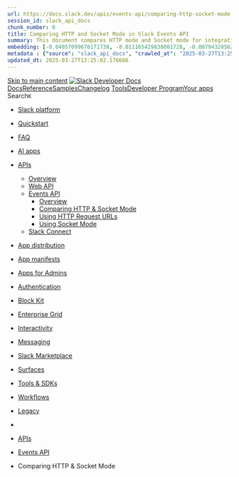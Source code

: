 ```yaml
---
url: https://docs.slack.dev/apis/events-api/comparing-http-socket-mode
session_id: slack_api_docs
chunk_number: 0
title: Comparing HTTP and Socket Mode in Slack Events API
summary: This document compares HTTP mode and Socket mode for integrating with Slack's Events API, highlighting the differences, advantages, and use cases for each mode.
embedding: [-0.04057099670171738, -0.011165429838001728, -0.007943285629153252, -0.03023211844265461, 0.029195427894592285, 0.020775824785232544, -0.0377691350877285, -0.003929615020751953, 0.025020649656653404, -0.009946619160473347, -0.02415207214653492, -0.04020675644278526, -0.0014666009228676558, 0.027486290782690048, 0.022372888401150703, 0.03233351558446884, -0.05183449387550354, 0.013708122074604034, -0.03922610357403755, 0.0449138879776001, 0.016054684296250343, 0.03199729323387146, 0.012496315874159336, 0.06466703116893768, -0.02880316786468029, 0.013049683533608913, -0.015788506716489792, 0.03507934510707855, 0.011592714115977287, -0.017987970262765884, 0.02146228216588497, -0.022134728729724884, -0.004791188519448042, 0.026337526738643646, 0.030792491510510445, 0.014667760580778122, 0.029363540932536125, 0.06343421339988708, -0.010549020022153854, -0.019472958520054817, -0.04045892506837845, -0.011494649574160576, -0.008839882910251617, -0.01847829669713974, -0.020327527076005936, 0.0005450501921586692, -0.018422259017825127, -0.03339822590351105, 0.0027143063489347696, 0.02017342485487461, -0.04922875761985779, -0.0013387658400461078, 0.014023331925272942, 0.012377236038446426, -0.00780319282785058, -0.00481570465490222, -0.006745488848537207, -0.024852538481354713, -0.01380618754774332, -0.014282504096627235, -0.01857636123895645, -0.00129323557484895, -0.03933817893266678, -0.0012906088959425688, -0.006959130987524986, -0.01095528993755579, -0.003057534573599696, 0.00195780280046165, -0.024306174367666245, 0.01854834333062172, 0.03454698994755745, 0.020299509167671204, -0.018996641039848328, -0.043120693415403366, 0.030456267297267914, -0.01175382174551487, -0.005418105516582727, 0.0678611621260643, 0.015942608937621117, 0.022709112614393234, -0.01824013702571392, 0.050657711923122406, -0.053039293736219406, -0.022597037255764008, -0.04676311835646629, 0.017889905720949173, -0.05186251178383827, 0.0015786755830049515, -0.01857636123895645, 0.033202093094587326, -0.029559670016169548, 0.002824629656970501, -0.021280160173773766, 0.004402429796755314, 0.07060698419809341, -0.013294846750795841, -0.008300523273646832, -0.0026530155446380377, -0.02174246869981289, 0.08231878280639648, 0.07357696443796158, -0.04665104299783707, -0.07335281372070312, -0.03219342231750488, 0.0023553173523396254, 0.04020675644278526, 0.08074973523616791, -0.011725802905857563, -0.018688436597585678, -0.039898552000522614, -0.0885949581861496, -0.012741479091346264, -0.012888576835393906, -0.006496823392808437, 0.009568367153406143, -0.022526990622282028, 0.005880413111299276, -0.03342624381184578, 0.0039996616542339325, -0.032865870743989944, -0.07441752403974533, -0.005218472797423601, 0.02877514809370041, -0.0021031496580690145, 0.025286827236413956, -0.0028211274184286594, -0.018324194476008415, -0.009757492691278458, -0.06147290766239166, 0.003351730527356267, 0.0186183899641037, -0.030120043084025383, 0.01382720097899437, -0.05161034315824509, -0.01718943938612938, -0.0008287389646284282, -0.07436148077249527, 0.01585855334997177, -0.026589693501591682, 0.010766164399683475, 0.002723062178120017, -0.052562978118658066, 0.024348203092813492, 0.024124054238200188, -0.03056834265589714, -0.009708460420370102, -0.0478278286755085, 0.0035461096558719873, -0.026435591280460358, 0.032725777477025986, 0.0009692700114101171, -0.0001416254963260144, -0.02085988037288189, 0.010016665793955326, -0.038777805864810944, -0.0034427910577505827, 0.04880848154425621, 0.03266974166035652, -0.006591386161744595, 0.009302190504968166, 0.002523429226130247, 0.02608535811305046, -0.0019192772451788187, -0.012405254878103733, -0.07301659137010574, -0.013490977697074413, 0.032249461859464645, -0.036088015884160995, -0.0707750990986824, 0.00478068133816123, -0.029811838641762733, -0.0076070623472332954, -0.012335208244621754, 0.04281248897314072, 0.057494260370731354, -0.031072678044438362, -0.012440278194844723, -0.025553004816174507, 0.0033394722267985344, -0.004997825715690851, -0.008825873024761677, 0.013105721212923527, -0.012496315874159336, -0.046931229531764984, -0.04124344512820244, -0.023227456957101822, -0.03706866875290871, 0.00539358938112855, -0.024824518710374832, -0.02806067280471325, -0.014254485256969929, 0.0197671540081501, 0.005820873659104109, 0.012832539156079292, 0.03628414496779442, 0.006346222944557667, -0.013245814479887486, 0.0037159728817641735, 0.011690779589116573, -0.010521001182496548, 0.009337213821709156, 0.005256998352706432, 0.06685248762369156, -0.03790922835469246, 0.003968140576034784, 0.006833047140389681, 0.011935942806303501, 0.021784497424960136, -0.02258302830159664, -0.01640491746366024, 0.0413835383951664, 0.007985313422977924, 0.04174778237938881, 0.026449600234627724, -0.009260161779820919, -0.012902585789561272, -0.008356560952961445, 0.019164754077792168, -0.02143426425755024, 0.008468635380268097, -0.005186951719224453, 0.06758097559213638, 0.03073645383119583, 0.014821862801909447, 0.0406830720603466, 0.06152894347906113, 0.028999296948313713, -0.04115939140319824, 0.030035987496376038, 0.019164754077792168, 0.034322839230298996, 0.04665104299783707, -0.02741624414920807, -0.014100383035838604, 0.0537397600710392, -0.04561435431241989, 0.00991860032081604, -0.04101929813623428, -0.012118063867092133, -0.025524985045194626, -0.021658413112163544, -0.038441579788923264, -0.009463297203183174, 0.038133375346660614, 0.015410254709422588, 0.0036949587520211935, -0.009519334882497787, -0.05359966680407524, 0.008223472163081169, 0.03998260572552681, 0.03524745628237724, -0.005253496114164591, 0.018772492185235023, -0.02741624414920807, 0.023591699078679085, -0.04065505415201187, 0.017273494973778725, 0.037348855286836624, 0.00024253639276139438, -0.01878650113940239, 0.0022029660176485777, -0.0014429602306336164, -0.022512981668114662, 0.007333880290389061, -0.05068572983145714, 0.025020649656653404, 0.004735150840133429, -0.0012153087882325053, -0.062313467264175415, -0.029979949817061424, -0.011634742841124535, -0.0227231215685606, 0.04779980704188347, -0.0006129078683443367, -0.01824013702571392, -0.02527281828224659, -0.017301512882113457, 0.020257480442523956, -0.019809182733297348, -0.006118571851402521, -0.018590370193123817, -0.02112605795264244, 0.011627737432718277, 0.0004204985743854195, 0.009995651431381702, -0.02534286491572857, 0.0059679714031517506, 0.010100721381604671, 0.006685949396342039, -0.01280452124774456, -0.02465640753507614, 0.02534286491572857, -0.012125068344175816, -0.029951931908726692, 0.0014587206533178687, 0.047603677958250046, 0.04651094973087311, -0.004251829348504543, 0.011795849539339542, 0.0019017655868083239, 0.03202531114220619, -0.005533682182431221, 0.015130068175494671, 0.01759570837020874, 0.037040647119283676, 0.025356873869895935, 0.028550999239087105, 0.0055231754668056965, 0.03883384168148041, -0.057830482721328735, -0.029559670016169548, 0.0459785982966423, -0.051134027540683746, -0.04499794542789459, -0.028915241360664368, 4.662477658712305e-05, 0.051414214074611664, 0.04317673295736313, 0.03835752606391907, -0.020635731518268585, 0.014821862801909447, -0.027388226240873337, 0.00672447495162487, -0.024446267634630203, -0.00033425368019379675, -0.03250162675976753, -0.02462838962674141, -0.01895461417734623, -0.019318856298923492, 0.009365231730043888, 0.027696430683135986, -0.08971570432186127, 0.003085553180426359, 0.055112674832344055, -0.027192095294594765, 0.0006650050054304302, 0.01721745729446411, 0.0401507169008255, -0.03936619684100151, 0.04628680273890495, -0.007361899130046368, -0.0454462431371212, -0.04440955072641373, -0.058334819972515106, 0.03297794610261917, 0.03505132347345352, -0.023451605811715126, -0.002511171158403158, -0.0342387855052948, 0.041355520486831665, -0.01283954456448555, -0.006293687969446182, -0.029475614428520203, 0.00784522108733654, 0.009932609274983406, -0.015396245755255222, -0.004118741024285555, -0.05390787497162819, 0.00021145321079529822, 0.01704934611916542, -0.03852563723921776, -0.005593222100287676, -0.010352889075875282, -0.027360206469893456, 0.03306199982762337, 0.024768482893705368, -0.014149416238069534, -0.07565034180879593, 0.026841862127184868, -0.043737106025218964, 0.043737106025218964, 0.04494190588593483, 0.012440278194844723, -0.04258834198117256, -0.018282165750861168, -0.009400255046784878, -0.022947270423173904, 0.056849829852581024, -0.017231466248631477, 0.05508465692400932, 0.04090722277760506, 0.027640393003821373, -0.014058355242013931, -0.03202531114220619, 0.021182095631957054, 0.004840220790356398, -0.032557666301727295, 0.016909252852201462, -0.03135286271572113, -0.03152097389101982, 0.024810509756207466, 0.006955628748983145, 0.016250813379883766, -0.0508258230984211, 0.03393058106303215, -0.029839856550097466, 0.06987850368022919, 0.012019998393952847, 0.03692857548594475, -0.022498972713947296, 0.02191057987511158, -0.005449626594781876, -0.04494190588593483, -0.02010337822139263, -0.0021416752133518457, -0.023521652445197105, -0.01032487116754055, -0.01697929948568344, -0.0005275385337881744, -0.009295185096561909, 0.035275474190711975, 0.0020033330656588078, 0.029671745374798775, -0.04740754887461662, 0.004798192996531725, -0.05323542654514313, 0.02174246869981289, 0.037348855286836624, 0.04922875761985779, 0.03673244267702103, 0.01573246903717518, -0.07884446531534195, 0.007971304468810558, 0.021700439974665642, 0.005736817605793476, 0.03555566072463989, 0.034631043672561646, -0.04494190588593483, 0.039618365466594696, -0.03664838895201683, -0.04995724558830261, -0.03914204612374306, 0.0566537007689476, 0.024768482893705368, -0.011067364364862442, -0.01143160741776228, -0.006458297837525606, 0.007319870870560408, 0.03121277131140232, 0.02462838962674141, -0.020677760243415833, 0.024600369855761528, -0.02357769012451172, -0.01423347182571888, -0.03146493807435036, 0.04099127650260925, -0.012048017233610153, -0.03426680341362953, -0.0001881408243207261, 0.012251152656972408, -0.011438611894845963, -0.00320113031193614, 0.010485977865755558, 0.026281489059329033, -0.06152894347906113, -0.021686431020498276, -0.006101060193032026, 0.0036564331967383623, 0.05979178845882416, -0.009575371630489826, 0.04225211590528488, 0.033033981919288635, -0.03617206960916519, 0.0038175403606146574, 0.01102533657103777, 0.02441824972629547, 0.01318277232348919, -0.004794690757989883, 0.011977970600128174, 0.011571700684726238, 0.005617738235741854, 0.0027493296656757593, 0.0277524683624506, 0.00038284852053038776, -0.014919928275048733, -0.021658413112163544, 0.022526990622282028, 0.023759810253977776, 0.05085384100675583, 0.013308856636285782, -0.0015077533898875117, -0.00370196346193552, -0.028677083551883698, -0.0029104368295520544, 0.027094028890132904, 0.0778357982635498, 0.006087050773203373, 0.01718943938612938, -0.030007969588041306, 0.033370207995176315, -0.05071374773979187, -0.003469058545306325, 0.04124344512820244, -0.017441606149077415, -0.02293326146900654, -0.022849205881357193, -0.05340353772044182, -0.011445616371929646, 0.010009661316871643, -0.025553004816174507, -0.012895581312477589, -0.04642689600586891, -0.011935942806303501, 0.05595323443412781, 0.05228279158473015, 0.006118571851402521, -0.027023984119296074, -0.01110939309000969, -0.03118475154042244, -0.010485977865755558, -0.006773507222533226, -0.023325521498918533, 0.026617713272571564, 0.03709668666124344, -0.030932584777474403, 0.013413926586508751, -0.017175428569316864, 0.041523631662130356, 0.015032002702355385, -0.026883890852332115, -0.02071978896856308, -0.009799521416425705, 0.0014736056327819824, -0.006031013559550047, -0.03922610357403755, -0.0011014830088242888, -0.013224800117313862, -0.05466437712311745, -0.016222795471549034, -0.031100695952773094, -0.006815535482019186, -0.01243327371776104, 0.013273833319544792, -0.023381559178233147, -0.0026775316800922155, 0.019795171916484833, -0.008139416575431824, -0.051134027540683746, 0.005456631071865559, -0.009778507053852081, -0.003570626024156809, 0.02092992700636387, 0.009792516008019447, 0.024978622794151306, -0.03706866875290871, 0.004188787657767534, 0.0021872054785490036, -0.012608390301465988, -0.0003318458329886198, 0.013371898792684078, 0.02048162929713726, -0.02405400760471821, 0.0413835383951664, -0.02737421542406082, 0.02279316820204258, 0.02894326113164425, -0.007333880290389061, -0.0053445566445589066, 0.01059805229306221, -0.005162435583770275, 0.006514335051178932, -0.012853553518652916, 0.017315521836280823, 0.008804859593510628, -0.008895919658243656, -0.0017424095422029495, 0.0022327357437461615, -0.009197120554745197, -0.018394241109490395, -0.013533005490899086, 0.0353875495493412, 0.015536339022219181, -0.0134349400177598, 0.053319480270147324, -0.022512981668114662, -0.0330059640109539, -0.0413835383951664, -0.010836211033165455, -0.013925266452133656, -0.023087363690137863, -0.014275499619543552, -0.019949276000261307, -0.024236127734184265, 0.010605056770145893, -0.07049491256475449, -0.03219342231750488, 0.027122048661112785, -0.00212241243571043, -0.002239740453660488, -0.02319943904876709, 0.015508320182561874, -0.0038315497804433107, 0.02177048660814762, -0.0030838020611554384, 0.008363565430045128, -0.01573246903717518, 0.016909252852201462, 0.004188787657767534, -0.025567013770341873, 0.0011076120426878333, -0.00011404464021325111, -0.048079993575811386, -0.009113064035773277, -0.011893915012478828, -0.024404240772128105, 0.009862562641501427, -0.001515633543021977, -0.01845027692615986, 0.007901257835328579, -0.013259823434054852, 0.023143401369452477, 0.0051729422993958, -0.02319943904876709, -0.06253761798143387, 0.008027342148125172, 0.012776502408087254, -0.02754232846200466, 0.01132653746753931, 0.008538682013750076, -0.013673098757863045, -0.048079993575811386, -0.007579043507575989, 0.03421076387166977, 0.03339822590351105, 0.04976111277937889, 0.012160091660916805, 0.0109202666208148, -0.02303132601082325, -0.00020488633890636265, -0.001275723916478455, 0.015102049335837364, 0.049677059054374695, 0.02102799341082573, -0.002628499176353216, -0.023689763620495796, 0.018660416826605797, 0.030932584777474403, -0.009841549210250378, 0.027906570583581924, -0.054496265947818756, -0.006952126510441303, 0.024194100871682167, 0.03009202517569065, -0.029727783054113388, 0.009442283771932125, -0.017035335302352905, -0.002962971804663539, -0.030932584777474403, 0.01817009225487709, 0.031240789219737053, -0.0002482276759110391, -0.018870556727051735, 0.03443491458892822, 0.029783818870782852, 0.04833216220140457, 0.005050360690802336, -0.026435591280460358, -0.013904253020882607, -0.028004635125398636, 0.01814207248389721, -0.016222795471549034, 0.029783818870782852, -0.002164440229535103, 0.014863891527056694, -0.00442344369366765, 0.014226467348635197, 0.029363540932536125, 0.026589693501591682, 0.017875894904136658, 0.04586652293801308, -0.013673098757863045, 0.07772371917963028, 0.05396391078829765, 0.005656263791024685, 0.02279316820204258, -0.016432935371994972, -0.01776382140815258, -0.03435085713863373, -0.0011942947749048471, 0.03244559094309807, -0.025020649656653404, 0.011865896172821522, -0.05979178845882416, 0.0019035167060792446, 0.04802395775914192, -0.029531652107834816, 0.029643725603818893, 0.04281248897314072, 0.01384121086448431, -0.024138063192367554, 0.007494987454265356, -0.01494794711470604, 0.05329146236181259, -0.02560904249548912, 0.00952633935958147, -0.005981980822980404, -0.015844544395804405, 0.048724424093961716, -0.0197671540081501, -0.06774908304214478, 0.015172095969319344, -0.003407767741009593, -0.009715464897453785, 0.006843553856015205, -0.021238133311271667, -0.028116710484027863, 0.013540009967982769, -0.021966617554426193, 0.015256152488291264, -0.06158498302102089, 0.012832539156079292, -0.0027773482725024223, -0.01569044217467308, -0.013813192024827003, -0.00043122447095811367, 0.00959638599306345, -0.032893888652324677, -0.0025164245162159204, 0.0018352213082835078, -0.025959273800253868, -0.004766671918332577, 0.006171106360852718, -0.03488321229815483, 0.002600480569526553, -0.008251491002738476, -0.014961956068873405, 0.002129416912794113, 0.03339822590351105, 0.0011671517277136445, 0.018394241109490395, 0.01898263208568096, 0.04928479716181755, -0.004370908718556166, -0.009659428149461746, -0.020439602434635162, 0.018702445551753044, -0.04558633640408516, 0.05236684903502464, -0.03283785283565521, -0.00030689171398989856, 0.02041158266365528, -0.002675780560821295, 0.0030225112568587065, 0.02782251499593258, 0.04029081016778946, -0.03219342231750488, -0.010556024499237537, -0.01776382140815258, 0.011200453154742718, 0.006962633226066828, 0.017917923629283905, 0.012538343667984009, 0.010219801217317581, -0.0021977124270051718, 0.00445146206766367, -0.005621240474283695, -0.018296174705028534, -0.006409265100955963, 0.033678412437438965, 0.03087654709815979, 0.01426849514245987, 0.03936619684100151, -0.012377236038446426, 0.006118571851402521, 0.01902466081082821, -0.0022047171369194984, -0.04771575331687927, -0.04029081016778946, 0.0021329193841665983, -0.002794859930872917, 0.01833820343017578, -0.030120043084025383, -0.018758483231067657, 0.01423347182571888, 0.05631747841835022, -0.003929615020751953, -0.057998593896627426, -0.004749160259962082, 0.023157410323619843, -0.02041158266365528, -0.03023211844265461, -0.0307084359228611, 0.013378903269767761, -0.006626409478485584, -0.015214124694466591, -0.03634018450975418, 0.014170429669320583, -0.013455954380333424, -0.02992391213774681, -0.006892586592584848, -0.04939687252044678, -0.00956136267632246, -0.01945894956588745, -0.02588922716677189, -0.0165450107306242, -0.04779980704188347, -0.015396245755255222, -0.12563560903072357, -0.034322839230298996, 0.01824013702571392, -0.0007980936206877232, 0.030007969588041306, -0.008090383373200893, -0.004258833825588226, 0.05659766495227814, 0.011256490834057331, -0.004619574174284935, 0.02560904249548912, -0.02119610458612442, -0.018128063529729843, 0.012671432457864285, 0.016601046547293663, 0.002705550519749522, 0.05309533327817917, 0.01626482419669628, 0.0197671540081501, 0.00571580370888114, -0.001907019061036408, 0.009323203936219215, 0.02038356475532055, 0.0454462431371212, 0.024474287405610085, -0.009176106192171574, 0.01171879842877388, 0.007235815282911062, 0.07682712376117706, -0.001262590172700584, 0.010941280983388424, 0.01613873988389969, -0.029671745374798775, -0.006829544901847839, -0.00015651040303055197, 0.05474843084812164, -0.006500325631350279, 0.007347889710217714, 0.04466171935200691, -0.033678412437438965, 0.01697929948568344, 0.003031267086043954, 0.013224800117313862, -0.0016653581988066435, 0.026267480105161667, 0.012160091660916805, -0.035443585366010666, 0.009932609274983406, -0.015620394609868526, 0.028691092506051064, 0.009141082875430584, -0.015802515670657158, 0.004658099729567766, -0.006045022513717413, 0.032865870743989944, 0.012244148179888725, -0.02160237543284893, -0.0030277648475021124, 0.016152748838067055, -0.029139390215277672, 0.04656698927283287, 0.017749812453985214, -0.0002666149230208248, -0.01709137298166752, 0.0023640731815248728, 0.00963140930980444, -0.0448298305273056, -0.01790391467511654, 0.021140066906809807, 0.012923600152134895, 0.013526001013815403, 0.03771309554576874, 0.00779618788510561, -0.021392235532402992, 0.04017873853445053, 0.011725802905857563, 0.0067630005069077015, 0.0018089538207277656, 0.038637712597846985, -0.020439602434635162, 0.03555566072463989, -0.02439022995531559, 0.03171710669994354, 0.022807177156209946, -0.01028984785079956, -0.01759570837020874, 0.005516170524060726, 0.004398927092552185, 0.02792057953774929, -0.035107363015413284, 0.03552764281630516, -0.025735124945640564, 0.0026495130732655525, -0.006087050773203373, 0.006307697389274836, 0.005341054406017065, 0.014723798260092735, -0.003330716397613287, 0.009533343836665154, -0.021168086677789688, 0.027150066569447517, 0.01671312190592289, 0.019346874207258224, -0.0017966956365853548, -0.0004169962485320866, 0.02432018332183361, 0.0038735775742679834, 0.014415592886507511, 0.005095891188830137, 0.010759159922599792, 0.0020366052631288767, 0.009014999493956566, 0.04412936419248581, 0.03261370211839676, -0.04057099670171738, -0.021490300074219704, 0.03712470456957817, -0.0018667422700673342, -0.03754498437047005, 0.02021545171737671, -0.0103458845987916, 0.010373903438448906, -0.0412994846701622, 0.016390906646847725, -0.02792057953774929, 0.032865870743989944, 0.030007969588041306, 0.015480301342904568, -0.019711116328835487, 0.03690055385231972, -0.0035618701949715614, 0.03519141674041748, -0.020229462534189224, 0.024166081100702286, 0.010499986819922924, -0.00966643262654543, 0.00247965008020401, -0.008923938497900963, -0.0015576615696772933, 0.02085988037288189, 0.008251491002738476, -0.019304847344756126, -0.020845871418714523, -0.006619405001401901, -0.010710126720368862, 0.012972632423043251, -0.014961956068873405, 0.03754498437047005, -0.03168908879160881, -0.03323011472821236, 0.038469601422548294, -0.0336223728954792, -0.021952608600258827, 0.00883287750184536, 0.03620009124279022, 0.04275645315647125, -0.008552690967917442, -0.05586917698383331, 0.014317527413368225, -0.028312841430306435, -0.02486654743552208, 0.039282139390707016, 0.023633727803826332, -0.018156081438064575, -0.002912187948822975, 0.004052196629345417, 0.0024533825926482677, 0.0001249894266948104, -0.0018754980992525816, 0.021588366478681564, 0.021070020273327827, 0.04163570702075958, 0.0029226948972791433, -0.0028929251711815596, 0.022667083889245987, 0.05121808499097824, 0.02136421762406826, -0.017133401706814766, 0.008496654219925404, 0.023899903520941734, -0.004143257159739733, -0.008069369941949844, -0.0039050986524671316, 0.02262505516409874, 0.04718339815735817, -0.004903262946754694, -0.003241406986489892, 0.028284821659326553, -0.04426945745944977, 0.0061956229619681835, 0.040374867618083954, 0.051918547600507736, 0.006910098250955343, 0.0013413926353678107, -0.03788120672106743, 0.007466969080269337, 0.022611046209931374, -0.02448829635977745, -0.01448563951998949, 0.044073328375816345, 0.06539551913738251, 0.0307084359228611, 0.005512668285518885, -0.005705296527594328, -0.007431945763528347, 0.004412936512380838, -0.03482717648148537, 0.0501253567636013, 0.033370207995176315, 0.03135286271572113, -0.026239460334181786, 0.02136421762406826, -0.0038630706258118153, -0.002017342485487461, -0.01276949793100357, -0.003563621314242482, -0.02829883247613907, -0.023619716987013817, 0.0019490469712764025, -0.0342387855052948, -0.023997969925403595, -0.046791136264801025, -0.000654498056974262, -0.017581699416041374, -0.018590370193123817, 0.017413588240742683, -0.01905267871916294, -0.03872176632285118, -0.017945941537618637, 0.0042027966119349, 0.011081374250352383, 0.006384748965501785, -0.004444457590579987, -0.015508320182561874, 0.025356873869895935, -0.0076701040379703045, 0.009960628114640713, -0.0018317189533263445, 0.004206299316138029, 0.03168908879160881, 0.001829967717640102, 0.012405254878103733, -0.021826524287462234, -0.03690055385231972, -0.004293857142329216, 0.015172095969319344, 0.0313248448073864, 0.024039996787905693, 0.0008121029241010547, -0.00024012854555621743, 0.02789256162941456, 0.018464287742972374, 0.01752566173672676, 0.007544020190834999, 0.015872562304139137, -0.01326682884246111, -0.015256152488291264, 0.008384579792618752, 0.007445954717695713, 0.00018113615806214511, -0.012167097069323063, 0.05048959702253342, -0.0342387855052948, 0.0007429319084621966, 0.014695779420435429, 0.03202531114220619, -0.01300765573978424, 0.007887248881161213, -0.008174439892172813, -0.0021731960587203503, -0.021350206807255745, 0.0390019528567791, 0.02646361105144024, 0.04922875761985779, -0.003708968171849847, -0.03561169654130936, 0.000715788803063333, -9.319483069702983e-05, -0.00815342552959919, -0.015578366816043854, 0.017343541607260704, 0.0034427910577505827, 0.000508713535964489, 0.0025321850553154945, 0.015242142602801323, -0.024446267634630203, 0.01480785384774208, -0.031605031341314316, 0.028004635125398636, -0.03488321229815483, 0.013533005490899086, 0.04684717580676079, -0.03748894855380058, -0.021322188898921013, -0.01685321517288685, -0.01020579133182764, -0.030007969588041306, -0.002090891357511282, 0.010212795808911324, -0.01725948601961136, 0.003525095758959651, -0.014961956068873405, 0.03437887877225876, -0.015158087015151978, -0.012748483568429947, -0.008944952860474586, 0.011067364364862442, 0.02092992700636387, 0.024446267634630203, 0.021476291120052338, -0.021168086677789688, -0.011494649574160576, 0.03748894855380058, 0.03883384168148041, -0.004693123046308756, 0.0014254485722631216, -0.019795171916484833, 0.0006094055133871734, -0.022779159247875214, 0.02317141927778721, 0.014030336402356625, -0.0007757662096992135, 0.01909470744431019, 0.01838023029267788, 0.023283494636416435, 0.005074877291917801, 0.002017342485487461, 0.0028596529737114906, -0.0033885049633681774, -0.016671093180775642, -0.00895195733755827, -0.0075650340877473354, -0.014219461940228939, 0.017609719187021255, -0.05236684903502464, -0.0054671382531523705, -0.04558633640408516, 0.0002431930770399049, -0.006531846709549427, -0.012335208244621754, 0.0048577324487268925, 0.009715464897453785, 0.0041047316044569016, -0.011550686322152615, 0.014471630565822124, -0.016993308439850807, 0.02088790014386177, 0.043428901582956314, -0.011984975077211857, -0.014345546253025532, 0.08753024786710739, -0.007396922446787357, 0.029335521161556244, 0.005449626594781876, -0.007943285629153252, 0.028887223452329636, 0.0012967379298061132, 0.023227456957101822, 0.012300184927880764, -0.000825674447696656, -0.03166106715798378, 0.038497619330883026, -0.008972970768809319, 0.018800510093569756, 0.002702048048377037, -0.012475301511585712, -0.006601893343031406, 0.037993282079696655, 0.030484285205602646, 0.009869568049907684, 0.010759159922599792, 0.005274510011076927, -0.00024253639276139438, 0.020187433809041977, 0.0113615607842803, -0.01304267905652523, 0.0027598366141319275, -0.007375908549875021, 0.0424482487142086, 0.006293687969446182, -0.02961570769548416, -0.0436810664832592, -0.01759570837020874, -0.000710535328835249, 0.0070536937564611435, -0.0035373540595173836, 0.007600057404488325, -0.03121277131140232, 0.025623051449656487, -0.016530999913811684, 0.0006768254097551107, -0.033202093094587326, 0.012888576835393906, -0.027556337416172028, -0.0156624224036932, -0.019655078649520874, 0.02305934578180313, -0.04211202263832092, 0.004633583594113588, 0.007852225564420223, -0.012972632423043251, 0.037993282079696655, 0.0009062280296348035, -0.021644404157996178, -0.005264002829790115, -0.012678436934947968, 0.021868553012609482, 0.028200766071677208, -0.0071027264930307865, 0.008433612063527107, -0.0304002296179533, 0.01319678220897913, 0.0056352498941123486, 0.01983720064163208, -0.01936088316142559, -0.021518319845199585, -0.008874906226992607, -0.01487790048122406, -0.0038315497804433107, 0.02071978896856308, 0.006952126510441303, 0.010801187716424465, 0.03171710669994354, 0.019627060741186142, -0.027766477316617966, -0.0011837877100333571, -0.029839856550097466, -0.01895461417734623, -0.010801187716424465, 0.04303663969039917, -0.012713460251688957, 0.008146421052515507, 0.028074681758880615, 0.022330859676003456, -0.045502278953790665, 0.01926281861960888, -0.010443950071930885, -0.040739111602306366, -0.01647496409714222, -0.0292514655739069, -0.025595031678676605, -0.017847876995801926, 0.019613051787018776, 0.022919252514839172, 0.00708171259611845, 0.0009167350362986326, -0.00247965008020401, -0.010549020022153854, 0.011914928443729877, -0.006321706809103489, 0.0036669401451945305, 0.02758435532450676, -0.007705127354711294, 0.009393250569701195, 0.010913262143731117, 0.019823191687464714, -0.020915918052196503, -0.02863505482673645, -0.006570372264832258, 0.02024347148835659, 0.0018054514657706022, -0.011977970600128174, 0.01312673557549715, -0.006108064670115709, -0.03213738650083542, 0.012510324828326702, -0.021392235532402992, 0.01132653746753931, -0.01394628081470728, -0.007221805863082409, 0.026029320433735847, 0.0038000287022441626, -0.005313035566359758, 0.015550347976386547, -0.03852563723921776, 0.0186183899641037, -0.021280160173773766, -0.007628076244145632, -0.010121735744178295, 0.023255474865436554, 0.01127750426530838, 0.015984637662768364, 0.0023483126424252987, -0.023395568132400513, 0.005470640491694212, 0.021308179944753647, 0.028677083551883698, -0.01969710737466812, 0.012552352622151375, -0.017007317394018173, 0.005897924769669771, 0.01802999898791313, 0.0010874737054109573, -0.006822539959102869, 0.026141395792365074, -0.004076712764799595, 0.0037895217537879944, -0.013021665625274181, 0.00327292806468904, 0.0035898888017982244, -0.011354556307196617, 0.025973284617066383, 0.019388902932405472, 0.006150092463940382, 0.015452282503247261, -0.014681770466268063, 0.028719110414385796, -0.012734474614262581, 0.006255162414163351, -0.01552232913672924, 0.0009167350362986326, -0.028270812705159187, -0.030988620594143867, 0.0004920774372294545, 0.03101664036512375, -0.014345546253025532, -0.012986642308533192, 0.029811838641762733, 0.00449349032714963, 0.00014906794240232557, -0.016923261806368828, 0.016769159585237503, 0.00027208731626160443, 0.006265669595450163, -0.0012030506040900946, 0.0019262818386778235, -0.04415738582611084, 0.003719475120306015, -0.04057099670171738, -0.029559670016169548, -0.021588366478681564, 0.000582700246013701, 0.010037679225206375, 0.004661601968109608, 0.03488321229815483, -0.005554696545004845, -0.015046012587845325, -0.02799062617123127, 0.0014455870259553194, 0.023311512544751167, -0.023073354735970497, 0.02102799341082573, 0.001659229164943099, -0.009036012925207615, 0.01232820376753807, -0.0054741427302360535, 0.02598729357123375, 0.00041524507105350494, -0.000715788803063333, -0.0030697928741574287, -0.01319678220897913, 0.0022590032313019037, -0.001122497022151947, -0.0004329756193328649, 0.02041158266365528, 0.020901909098029137, -0.020537666976451874, 0.02846694365143776, -0.004304364323616028, 0.008993985131382942, -0.028214775025844574, 0.019346874207258224, 0.011900919489562511, 0.008748821914196014, 0.021420253440737724, 0.027150066569447517, 0.0036389215383678675, 0.03746092692017555, -0.021140066906809807, -0.004514504224061966, -0.005957464221864939, -0.029671745374798775, 0.00876283086836338, -0.045053981244564056, 0.01969710737466812, 0.023087363690137863, 0.01197096612304449, -0.012979636900126934, 0.0015751732280477881, -0.011627737432718277, 0.019402911886572838, -0.007978308945894241, -0.005610733758658171, 0.004836718551814556, 0.0071097309701144695, -0.00813241209834814, -0.03860969468951225, 0.012405254878103733, 0.013652084395289421, 0.007684113457798958, 0.03676046058535576, -0.0063812462612986565, -0.015550347976386547, 0.014779835008084774, 0.004861235152930021, 0.01892659440636635, 0.04284050688147545, 0.017875894904136658, 0.00016099776257760823, -0.0002709928376134485, 0.010184777900576591, 0.006199125200510025, 0.007270838599652052, -0.010114731267094612, -0.007057196460664272, 0.009701455943286419, 0.012104054912924767, -0.03171710669994354, 0.03650829568505287, 0.011088378727436066, -0.014373565092682838, 0.0021696938201785088, 0.007193787023425102, 0.005995990242809057, -0.0028649065643548965, -0.009764498099684715, 0.016250813379883766, 0.006720972713083029, -0.02591724693775177, 0.02174246869981289, -0.0033569838851690292, 0.021013984456658363, -0.0055231754668056965, 0.042784471064805984, 0.004798192996531725, -0.00881186407059431, 0.010941280983388424, -0.011354556307196617, 0.024096034467220306, -0.014149416238069534, -0.027430253103375435, -0.007579043507575989, -0.012965627945959568, -0.012230138294398785, -0.00912006851285696, 0.030932584777474403, -0.013904253020882607, 0.005320040043443441, 0.02679983340203762, 0.014457620680332184, 0.03852563723921776, 0.015480301342904568, -0.025328855961561203, -0.013063693419098854, -0.006440786179155111, 0.02119610458612442, -0.0071027264930307865, 0.011942947283387184, -0.004668606910854578, -0.011599719524383545, 0.013343879953026772, -0.0003627101250458509, 0.014919928275048733, 0.00409422442317009, 0.005596724338829517, 0.051106009632349014, -0.008573705330491066, 0.011823868378996849, 0.003402514150366187, 0.0165450107306242, 0.01585855334997177, -0.019613051787018776, 0.0035478610079735518, 0.017637737095355988, -0.01888456754386425, 0.02632351778447628, 0.026169413700699806, 0.016432935371994972, 0.006248157937079668, 0.005292021669447422, -0.0010638328967615962, -0.014639741741120815, 0.022260813042521477, 0.013000651262700558, 0.01752566173672676, 0.014443611726164818, -0.021308179944753647, -0.01585855334997177, 0.027668412774801254, -0.014975965954363346, 0.016194777563214302, 0.01132653746753931, 0.027836523950099945, -0.0016828698571771383, 0.026267480105161667, -0.002885920461267233, 0.041355520486831665, -0.0002547945477999747, 0.00141143926884979, -0.015494310297071934, 0.008342551998794079, -0.01957102306187153, 0.0022607543505728245, -0.020033331587910652, -0.020943937823176384, 0.013694113120436668, -0.008181444369256496, -0.012475301511585712, 0.0022379893343895674, -0.014723798260092735, 0.001390425255522132, 0.013210791163146496, 0.003542607417330146, 0.04634283855557442, -0.01926281861960888, 0.034294821321964264, -0.014401583932340145, -0.017231466248631477, 0.0018142072949558496, -0.006959130987524986, 0.011487644165754318, -0.016208786517381668, -0.005015337374061346, 0.04555831849575043, -0.00514492392539978, 0.021378226578235626, -0.007656094618141651, -0.010387912392616272, 0.020201442763209343, 0.03874978795647621, -0.029531652107834816, -0.0054741427302360535, 0.028677083551883698, -0.01936088316142559, 0.0004336323181632906, -0.022877223789691925, -0.006017004139721394, -0.00639525568112731, -0.022975288331508636, -0.015956617891788483, -0.0024376220535486937, 0.015788506716489792, 0.0165450107306242, 0.005607231520116329, 0.014310522936284542, -0.03054032288491726, -0.0010865980293601751, -0.004258833825588226, -0.014429601840674877]
metadata : {"source": "slack_api_docs", "crawled_at": "2025-03-27T13:25:00.553047", "url_path": "/apis/events-api/comparing-http-socket-mode", "chunk_size": 2218}
updated_dt: 2025-03-27T13:25:02.176686
---
```

[Skip to main content](https://docs.slack.dev/apis/events-api/comparing-http-socket-mode#__docusaurus_skipToContent_fallback)
[![Slack Developer Docs](https://docs.slack.dev/img/logos/slack-developers-white.png)](https://slack.dev)[Docs](https://docs.slack.dev/)[Reference](https://docs.slack.dev/reference)[Samples](https://docs.slack.dev/samples)[Changelog](https://docs.slack.dev/changelog)
[Tools](https://tools.slack.dev)[Developer Program](https://api.slack.com/developer-program)[Your apps](https://api.slack.com/apps)
Search`K`
  * [Slack platform](https://docs.slack.dev/)
  * [Quickstart](https://docs.slack.dev/quickstart)
  * [FAQ](https://docs.slack.dev/faq)
  * [AI apps](https://docs.slack.dev/ai/)
  * [APIs](https://docs.slack.dev/apis/)
    * [Overview](https://docs.slack.dev/apis/)
    * [Web API](https://docs.slack.dev/apis/web-api/)
    * [Events API](https://docs.slack.dev/apis/events-api/)
      * [Overview](https://docs.slack.dev/apis/events-api/)
      * [Comparing HTTP & Socket Mode](https://docs.slack.dev/apis/events-api/comparing-http-socket-mode)
      * [Using HTTP Request URLs](https://docs.slack.dev/apis/events-api/using-http-request-urls)
      * [Using Socket Mode](https://docs.slack.dev/apis/events-api/using-socket-mode)
    * [Slack Connect](https://docs.slack.dev/apis/slack-connect/)
  * [App distribution](https://docs.slack.dev/distribution/)
  * [App manifests](https://docs.slack.dev/app-manifests/)
  * [Apps for Admins](https://docs.slack.dev/admins/)
  * [Authentication](https://docs.slack.dev/authentication/)
  * [Block Kit](https://docs.slack.dev/block-kit/)
  * [Enterprise Grid](https://docs.slack.dev/enterprise-grid/)
  * [Interactivity](https://docs.slack.dev/interactivity/)
  * [Messaging](https://docs.slack.dev/messaging/)
  * [Slack Marketplace](https://docs.slack.dev/slack-marketplace/)
  * [Surfaces](https://docs.slack.dev/surfaces/)
  * [Tools & SDKs](https://docs.slack.dev/tools/)
  * [Workflows](https://docs.slack.dev/workflows/)
  * [Legacy](https://docs.slack.dev/legacy/)


  * [](https://docs.slack.dev/)
  * [APIs](https://docs.slack.dev/apis/)
  * [Events API](https://docs.slack.dev/apis/events-api/)
  * Comparing HTTP & Socket Mode